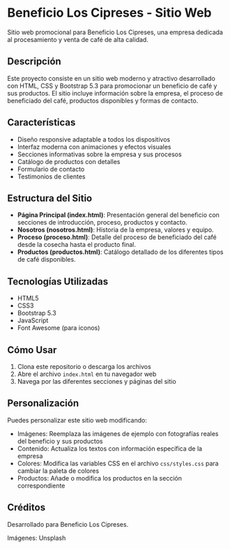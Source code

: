 # Beneficio Los Cipreses - Sitio Web

Sitio web promocional para Beneficio Los Cipreses, una empresa dedicada al procesamiento y venta de café de alta calidad.

## Descripción

Este proyecto consiste en un sitio web moderno y atractivo desarrollado con HTML, CSS y Bootstrap 5.3 para promocionar un beneficio de café y sus productos. El sitio incluye información sobre la empresa, el proceso de beneficiado del café, productos disponibles y formas de contacto.

## Características

- Diseño responsive adaptable a todos los dispositivos
- Interfaz moderna con animaciones y efectos visuales
- Secciones informativas sobre la empresa y sus procesos
- Catálogo de productos con detalles
- Formulario de contacto
- Testimonios de clientes

## Estructura del Sitio

- **Página Principal (index.html)**: Presentación general del beneficio con secciones de introducción, proceso, productos y contacto.
- **Nosotros (nosotros.html)**: Historia de la empresa, valores y equipo.
- **Proceso (proceso.html)**: Detalle del proceso de beneficiado del café desde la cosecha hasta el producto final.
- **Productos (productos.html)**: Catálogo detallado de los diferentes tipos de café disponibles.

## Tecnologías Utilizadas

- HTML5
- CSS3
- Bootstrap 5.3
- JavaScript
- Font Awesome (para iconos)

## Cómo Usar

1. Clona este repositorio o descarga los archivos
2. Abre el archivo `index.html` en tu navegador web
3. Navega por las diferentes secciones y páginas del sitio

## Personalización

Puedes personalizar este sitio web modificando:

- Imágenes: Reemplaza las imágenes de ejemplo con fotografías reales del beneficio y sus productos
- Contenido: Actualiza los textos con información específica de la empresa
- Colores: Modifica las variables CSS en el archivo `css/styles.css` para cambiar la paleta de colores
- Productos: Añade o modifica los productos en la sección correspondiente

## Créditos

Desarrollado para Beneficio Los Cipreses.

Imágenes: Unsplash